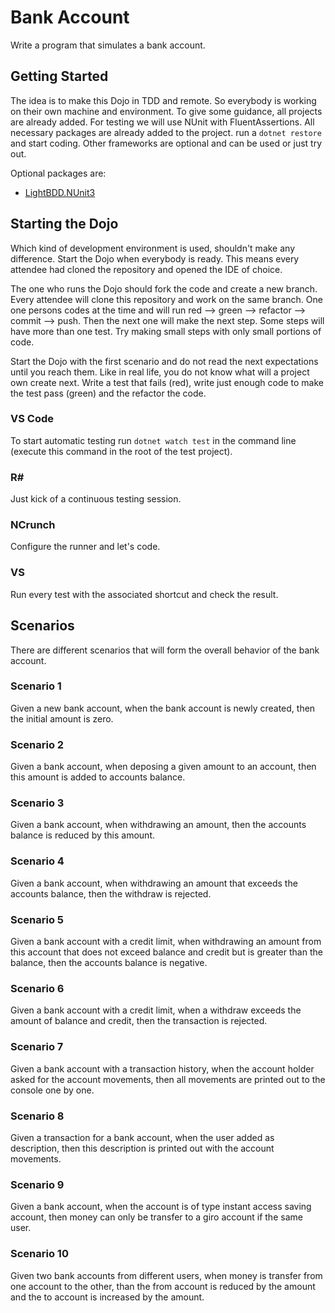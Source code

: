 # Bank Account

Write a program that simulates a bank account.

## Getting Started

The idea is to make this Dojo in TDD and remote. So everybody is working on their own machine and environment. To give some guidance, all projects are already added. For testing we will use NUnit with FluentAssertions. All necessary packages are already added to the project. run a `dotnet restore` and start coding. Other frameworks are optional and can be used or just try out.

Optional packages are:

- [LightBDD.NUnit3](https://github.com/LightBDD/LightBDD)

## Starting the Dojo

Which kind of development environment is used, shouldn't make any difference. Start the Dojo when everybody is ready. This means every attendee had cloned the repository and opened the IDE of choice.

The one who runs the Dojo should fork the code and create a new branch. Every attendee will clone this repository and work on the same branch. One one persons codes at the time and will run red --> green --> refactor --> commit --> push. Then the next one will make the next step. Some steps will have more than one test. Try making small steps with only small portions of code.

Start the Dojo with the first scenario and do not read the next expectations until you reach them. Like in real life, you do not know what will a project own create next. Write a test that fails (red), write just enough code to make the test pass (green) and the refactor the code.

### VS Code

To start automatic testing run `dotnet watch test` in the command line (execute this command in the root of the test project).

### R#

Just kick of a continuous testing session.

### NCrunch

Configure the runner and let's code.

### VS

Run every test with the associated shortcut and check the result.

## Scenarios

There are different scenarios that will form the overall behavior of the bank account.

### Scenario 1

Given a new bank account, when the bank account is newly created, then the initial amount is zero.

### Scenario 2

Given a bank account, when deposing a given amount to an account, then this amount is added to accounts balance.

### Scenario 3

Given a bank account, when withdrawing an amount, then the accounts balance is reduced by this amount.

### Scenario 4

Given a bank account, when withdrawing an amount that exceeds the accounts balance, then the withdraw is rejected.

### Scenario 5

Given a bank account with a credit limit, when withdrawing an amount from this account that does not exceed balance and credit but is greater than the balance, then the accounts balance is negative.

### Scenario 6

Given a bank account with a credit limit, when a withdraw exceeds the amount of balance and credit, then the transaction is rejected.

### Scenario 7

Given a bank account with a transaction history, when the account holder asked for the account movements, then all movements are printed out to the console one by one.

### Scenario 8

Given a transaction for a bank account, when the user added as description, then this description is printed out with the account movements.

### Scenario 9

Given a bank account, when the account is of type instant access saving account, then money can only be transfer to a giro account if the same user.

### Scenario 10

Given two bank accounts from different users, when money is transfer from one account to the other, than the from account is reduced by the amount and the to account is increased by the amount.
